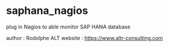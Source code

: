 # saphana_nagios
plug in Nagios to able monitor SAP HANA database

author : Rodolphe ALT
website : https://www.altr-consulting.com
